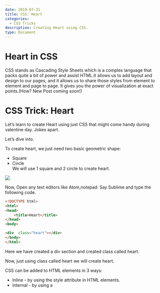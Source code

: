 ```yaml
---
date: 2019-07-31
title: CSS: Heart
categories:
  - CSS Tricks
description: Creating Heart using CSS.
type: Document
---
```




# Heart in CSS
CSS stands as Cascading Style Sheets  which is  a complex language that packs quite a bit of power and assist HTML.It allows us to add layout and design to our pages, and it allows us to share those styles from element to element and page to page. It  gives you the power of visualization at exact points.(How? New Post coming soon!)


# CSS Trick: Heart 

Let’s learn to create Heart using just CSS that might come handy during valentine day. Jokes apart.

Let’s dive into.


To create heart, we just need two basic geometric shape:
* Square 
* Circle    
We will use 1 square and 2 circle to create heart.

![](Heart%20in%20CSS/Screen%20Shot%202019-07-31%20at%2010.03.38%20PM.png)

Now,
Open any text editors like Atom,notepad: Say Sublime 
 and type the following code.
```HTML
<!DOCTYPE html>
<html>
<head>
	<title>Heart</title>
</head>
<body>

<div  class="heart"></div>
</body>
</html>


```


Here we have created a div section and created class called heart.

Now, just using class called heart we will create heart.


CSS can be added to HTML elements in 3 ways:
* Inline - by using the style attribute in HTML elements.
* Internal - by using a <style> element in the <head> section.
* External - by using an external CSS file.

Here, for simplicity and as we have less css contain we will use internal  CSS using  `<style> </style>` tag in  `<head> </head>` section.

``` CSS
div.heart{
		display: block;
		margin:100px;
		width: 100px;
		height: 100px;
		background-color: red ;
		position: relative;
		transform: rotateZ(-45deg);


	}

```

After this, we get output  as Square  rotated in -45 degree with red colored.


![](Heart%20in%20CSS/Screen%20Shot%202019-07-31%20at%209.38.07%20PM.png)


Now lets add give the proper shape of Heart.


Lets add the following code just below the previous css.


```CSS

	div.heart:after,
	div.heart:before{
		display: block;
		content:'';
		width: 100px;
		height: 100px;
		background-color: red;
		border-color: blue;
		border-radius: 50px;
		position: absolute; 
	}



```


And lets add next code block

```CSS
	div.heart:after{
		top: -50px;
		left:0;
	}

	div.heart:before{
		top:0;
		left: 50px;
	}

```

Output will be as expected:


![](Heart%20in%20CSS/Screen%20Shot%202019-07-31%20at%209.39.12%20PM.png)


So the final code will look like:

```HTML

<!DOCTYPE html>
<html>
<head>
	<title>Heart</title>


<style type="text/css">
	div.heart{
		display: block;
		margin:100px;
		width: 100px;
		height: 100px;
		background-color: red ;
		position: relative;
		transform: rotateZ(-45deg);


	}


	div.heart:after,
	div.heart:before{
		display: block;
		content:'';
		width: 100px;
		height: 100px;
		background-color: red;
		border-color: blue;
		border-radius: 50px;
		position: absolute; 
	}
	div.heart:after{
		top: -50px;
		left:0;
	}

	div.heart:before{
		top:0;
		left: 50px;
	}
</style>



</head>
<body>

<div  class="heart"></div> 
</body>
</html>

```



See, just using CSS, we are able to create Heart.
Now feel free to share this heart with your beloved one.


Happy coding ^_^

If any queries, ping me to my email.





---
date: 2019-07-29
title: Python Print 
categories:
  - python
description: Your guide to effective use of Python You can use single quotes or double quotes, but they need to be used together.
type: Document
---
Printing has been always the first step to dive into new language's power.The print function in Python is a function that outputs to the console window whatever we say we want to print out.

If you learn how to print properly,trust me,  you will be very good at debugging. (HOW?: Wait for my future post)

> "Debugging" is the term given to the act of finding, removing, and fixing errors and mistakes within code.

## How to print

Try running this code to see an example:

```python

  print('Python is Awesome')

```

Output

```python

Python is Awesome

```


## Single quote and Double quotes
We can use single quotes or double quotes, but they need to be used together.


```python

  print("Python is Awesome")
  print('Python is Awesome')

```

Output:

```python

Python is Awesome
Python is Awesome


```



## Joining two String 

Concatenation just means the combination of things. We can use the "+" or the "," to join strings together.


If we use a ",", then we will have a space in between the strings we joined. 

If we use a "+", then the strings will be strung together with no space. 

> Use as per need.

```python

print('We are not allowed to do this:'+5)
		
```


Output:
```python

Traceback (most recent call last):
  File "main.py", line 2, in <module>
    print('cannot do this:'+5)
TypeError: can only concatenate str (not "int") to str
		
```


Instead lets do:

```python

print('We are  allowed to do this:' ,5)
		
```

output:

```python

		We are  allowed to do this: 5
    
```

Noted that in above there is a space in between ... this: and 5



### Time to  put some effort
Today, We learn about printing in Python which will definately help us in our python journey.

If any queries, feel free to email me.
